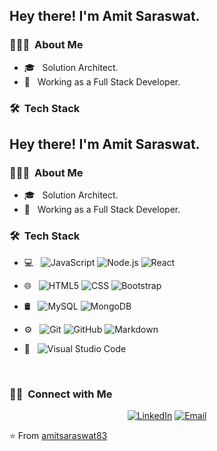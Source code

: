 <h2> Hey there! I'm Amit Saraswat.</h2>

<h3> 👨🏻‍💻 &nbsp;About Me </h3>

- 🎓 &nbsp; Solution Architect.
- 💼 &nbsp; Working as a Full Stack Developer.

<h3> 🛠 &nbsp;Tech Stack</h3>


<h2> Hey there! I'm Amit Saraswat.</h2>

<h3> 👨🏻‍💻 &nbsp;About Me </h3>

- 🎓 &nbsp; Solution Architect.
- 💼 &nbsp; Working as a Full Stack Developer.

<h3> 🛠 &nbsp;Tech Stack</h3>

- 💻 &nbsp;
  ![JavaScript](https://img.shields.io/badge/-JavaScript-333333?style=flat&logo=javascript)
  ![Node.js](https://img.shields.io/badge/-Node.js-333333?style=flat&logo=node.js)
  ![React](https://img.shields.io/badge/-React-333333?style=flat&logo=react)
- 🌐 &nbsp;
  ![HTML5](https://img.shields.io/badge/-HTML5-333333?style=flat&logo=HTML5)
  ![CSS](https://img.shields.io/badge/-CSS-333333?style=flat&logo=CSS3&logoColor=1572B6)
  ![Bootstrap](https://img.shields.io/badge/-Bootstrap-333333?style=flat&logo=bootstrap&logoColor=563D7C)

- 🛢 &nbsp;
  ![MySQL](https://img.shields.io/badge/-MySQL-333333?style=flat&logo=mysql)
  ![MongoDB](https://img.shields.io/badge/-MongoDB-333333?style=flat&logo=mongodb)
- ⚙️ &nbsp;
  ![Git](https://img.shields.io/badge/-Git-333333?style=flat&logo=git)
  ![GitHub](https://img.shields.io/badge/-GitHub-333333?style=flat&logo=github)
  ![Markdown](https://img.shields.io/badge/-Markdown-333333?style=flat&logo=markdown)
- 🔧 &nbsp;
  ![Visual Studio Code](https://img.shields.io/badge/-Visual%20Studio%20Code-333333?style=flat&logo=visual-studio-code&logoColor=007ACC)
  

<br/>

<h3> 🤝🏻 &nbsp;Connect with Me </h3>

<p align="center">
<a href="https://www.linkedin.com/in/amitsaraswat22/"><img alt="LinkedIn" src="https://img.shields.io/badge/LinkedIn-Mohammad%20Salman-blue?style=flat-square&logo=linkedin"></a>
<a href="mailto:amitsaraswat22@gmail.com"><img alt="Email" src="https://img.shields.io/badge/Email-getmdsalman@gmail.com-blue?style=flat-square&logo=gmail"></a>
</p>

⭐️ From [amitsaraswat83](https://github.com/amitsaraswat83)
